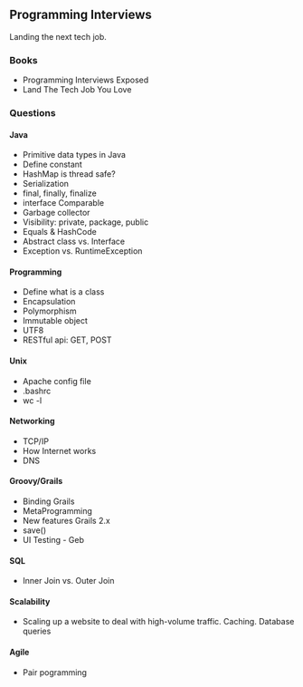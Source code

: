 ## Programming Interviews

Landing the next tech job.


### Books

- Programming Interviews Exposed
- Land The Tech Job You Love


### Questions

#### Java

- Primitive data types in Java
- Define constant
- HashMap is thread safe?
- Serialization
- final, finally, finalize
- interface Comparable
- Garbage collector
- Visibility: private, package, public
- Equals & HashCode
- Abstract class vs. Interface
- Exception vs. RuntimeException

#### Programming

- Define what is a class
- Encapsulation
- Polymorphism
- Immutable object
- UTF8
- RESTful api: GET, POST

#### Unix

- Apache config file
- .bashrc
- wc -l

#### Networking

- TCP/IP
- How Internet works 
- DNS

#### Groovy/Grails

- Binding Grails
- MetaProgramming
- New features Grails 2.x
- save()
- UI Testing - Geb

#### SQL

- Inner Join vs. Outer Join

#### Scalability

- Scaling up a website to deal with high-volume traffic. Caching. Database queries

#### Agile

- Pair pogramming

